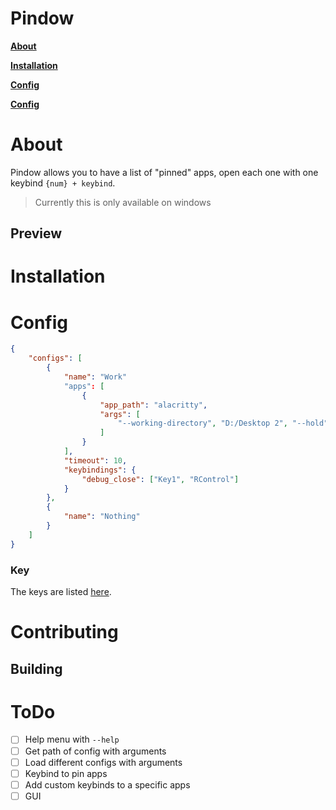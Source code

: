 # Pindow
**[About](#About)**

**[Installation](#Installation)**

**[Config](#Config)**

**[Config](#Contributing)**

# About
Pindow allows you to have a list of "pinned" apps, open each one with one keybind `{num} + keybind`.
> Currently this is only available on windows
## Preview

# Installation

# Config
```json
{
    "configs": [
        {
            "name": "Work"
            "apps": [
                {
                    "app_path": "alacritty",
                    "args": [
                        "--working-directory", "D:/Desktop 2", "--hold"
                    ]
                }
            ],
            "timeout": 10,
            "keybindings": {
                "debug_close": ["Key1", "RControl"]
            }
        },
        {
            "name": "Nothing"
        }
    ]
}
```
### Key
The keys are listed [here](KEYS.md).

# Contributing

## Building

# ToDo
- [ ] Help menu with `--help`
- [ ] Get path of config with arguments
- [ ] Load different configs with arguments
- [ ] Keybind to pin apps
- [ ] Add custom keybinds to a specific apps
- [ ] GUI

